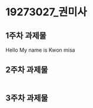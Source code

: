 # 19273027_권미사

## 1주차 과제물

Hello My name is Kwon misa

## 2주차 과제물
<img width="" height="" scr="./png/1week.png"></img>

## 3주차 과제물
